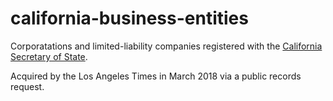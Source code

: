 # california-business-entities

Corporatations and limited-liability companies registered with the [California Secretary of State](https://businesssearch.sos.ca.gov/).

Acquired by the Los Angeles Times in March 2018 via a public records request.
